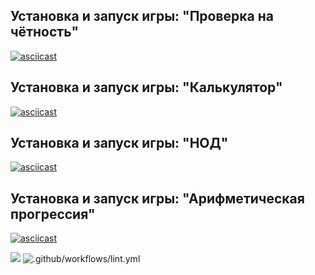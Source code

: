 ## Установка и запуск игры: "Проверка на чётность"
[![asciicast](https://asciinema.org/a/DuBDZIyL7ooomcXW1O47weHdM.svg)](https://asciinema.org/a/DuBDZIyL7ooomcXW1O47weHdM)

## Установка и запуск игры: "Калькулятор"
[![asciicast](https://asciinema.org/a/lIHwvOUUOLtiR0USEbeLbqB1g.svg)](https://asciinema.org/a/lIHwvOUUOLtiR0USEbeLbqB1g)

## Установка и запуск игры: "НОД"
[![asciicast](https://asciinema.org/a/xfqjM0cz27CraCvjaviaxRQxy.svg)](https://asciinema.org/a/xfqjM0cz27CraCvjaviaxRQxy)

## Установка и запуск игры: "Арифметическая прогрессия"
[![asciicast](https://asciinema.org/a/8YS1uOxmQmcbzlRlM1RZi8YUN.svg)](https://asciinema.org/a/8YS1uOxmQmcbzlRlM1RZi8YUN)

<a href="https://codeclimate.com/github/alexandertolchinsky/backend-project-lvl1/maintainability"><img src="https://api.codeclimate.com/v1/badges/155724e7ffd61dc3c6fc/maintainability" /></a>
![.github/workflows/lint.yml](https://github.com/alexandertolchinsky/backend-project-lvl1/workflows/.github/workflows/runLinter.yml/badge.svg)

